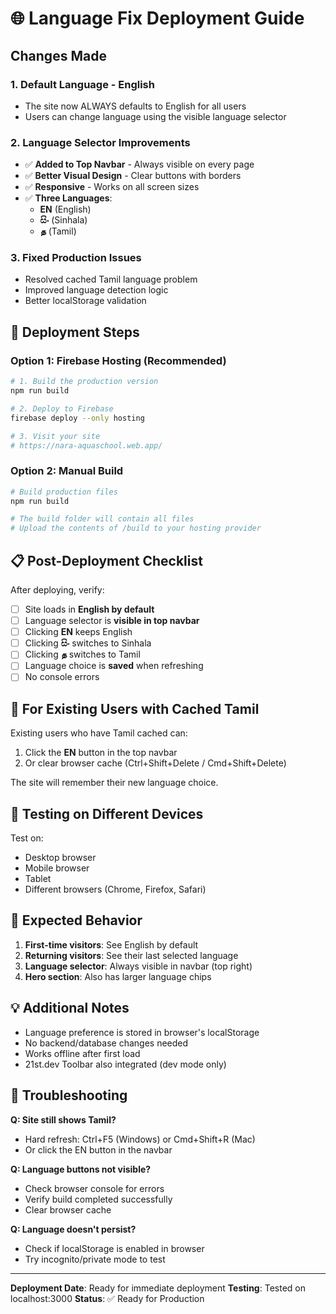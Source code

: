# 🌐 Language Fix Deployment Guide

## Changes Made

### 1. **Default Language - English**
- The site now ALWAYS defaults to English for all users
- Users can change language using the visible language selector

### 2. **Language Selector Improvements**
- ✅ **Added to Top Navbar** - Always visible on every page
- ✅ **Better Visual Design** - Clear buttons with borders
- ✅ **Responsive** - Works on all screen sizes
- ✅ **Three Languages**: 
  - **EN** (English)
  - **සිං** (Sinhala)
  - **த** (Tamil)

### 3. **Fixed Production Issues**
- Resolved cached Tamil language problem
- Improved language detection logic
- Better localStorage validation

## 🚀 Deployment Steps

### Option 1: Firebase Hosting (Recommended)

```bash
# 1. Build the production version
npm run build

# 2. Deploy to Firebase
firebase deploy --only hosting

# 3. Visit your site
# https://nara-aquaschool.web.app/
```

### Option 2: Manual Build

```bash
# Build production files
npm run build

# The build folder will contain all files
# Upload the contents of /build to your hosting provider
```

## 📋 Post-Deployment Checklist

After deploying, verify:

- [ ] Site loads in **English by default**
- [ ] Language selector is **visible in top navbar**
- [ ] Clicking **EN** keeps English
- [ ] Clicking **සිං** switches to Sinhala
- [ ] Clicking **த** switches to Tamil
- [ ] Language choice is **saved** when refreshing
- [ ] No console errors

## 🔧 For Existing Users with Cached Tamil

Existing users who have Tamil cached can:
1. Click the **EN** button in the top navbar
2. Or clear browser cache (Ctrl+Shift+Delete / Cmd+Shift+Delete)

The site will remember their new language choice.

## 📱 Testing on Different Devices

Test on:
- Desktop browser
- Mobile browser
- Tablet
- Different browsers (Chrome, Firefox, Safari)

## 🎯 Expected Behavior

1. **First-time visitors**: See English by default
2. **Returning visitors**: See their last selected language
3. **Language selector**: Always visible in navbar (top right)
4. **Hero section**: Also has larger language chips

## 💡 Additional Notes

- Language preference is stored in browser's localStorage
- No backend/database changes needed
- Works offline after first load
- 21st.dev Toolbar also integrated (dev mode only)

## 🐛 Troubleshooting

**Q: Site still shows Tamil?**
- Hard refresh: Ctrl+F5 (Windows) or Cmd+Shift+R (Mac)
- Or click the EN button in the navbar

**Q: Language buttons not visible?**
- Check browser console for errors
- Verify build completed successfully
- Clear browser cache

**Q: Language doesn't persist?**
- Check if localStorage is enabled in browser
- Try incognito/private mode to test

---

**Deployment Date**: Ready for immediate deployment
**Testing**: Tested on localhost:3000
**Status**: ✅ Ready for Production
